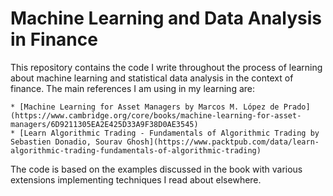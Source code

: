 # Machine Learning and Data Analysis in Finance 

This repository contains the code I write throughout the process of learning about machine learning and statistical data analysis in the context of finance. The main references I am using in my learning are:

    * [Machine Learning for Asset Managers by Marcos M. López de Prado] (https://www.cambridge.org/core/books/machine-learning-for-asset-managers/6D9211305EA2E425D33A9F38D0AE3545)
    * [Learn Algorithmic Trading - Fundamentals of Algorithmic Trading by Sebastien Donadio, Sourav Ghosh](https://www.packtpub.com/data/learn-algorithmic-trading-fundamentals-of-algorithmic-trading)
    
The code is based on the examples discussed in the book with various extensions implementing techniques I read about elsewhere.
